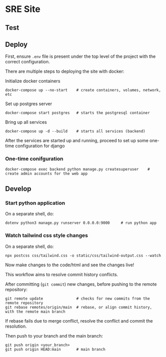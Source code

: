 # SRE Site

## Test

## Deploy

First, ensure `.env` file is present under the top level of the project with the correct configuration.

There are multiple steps to deploying the site with docker:

Initialize docker containers

```shell
docker-compose up --no-start    # create containers, volumes, network, etc
```

Set up postgres server

```shell
docker-compose start postgres   # starts the postgresql container
```

Bring up all services

```shell
docker-compose up -d --build    # starts all services (backend)
```

After the services are started up and running, proceed to set up some one-time configuration for django 

### One-time conifguration

```shell
docker-compose exec backend python manage.py createsuperuser    # create admin accounts for the web app
```

## Develop

### Start python application

On a separate shell, do:

```shell
dotenv python3 manage.py runserver 0.0.0.0:9000     # run python app
```

### Watch tailwind css style changes

On a separate shell, do:

```shell
npx postcss css/tailwind.css -o static/css/tailwind-output.css --watch 
```

Now make changes to the code/html and see the changes live!


This workflow aims to resolve commit history conflicts.

After committing (`git commit`) new changes, before pushing to the remote repository:

```shell
git remote update               # checks for new commits from the remote repository
git rebase remotes/origin/main  # rebase, or align commit history, with the remote main branch
```

If rebase fails due to merge conflict, resolve the conflict and commit the resolution.

Then push to your branch and the main branch:

```shell
git push origin <your_branch>
git push origin HEAD:main       # main branch
```
